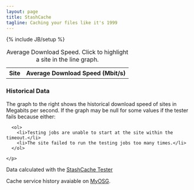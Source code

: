 ```yaml
---
layout: page
title: StashCache
tagline: Caching your files like it's 1999
---
```

{% include JB/setup %}

<section>

<div class="row">
  
  <div class="col-sm-4">
    <table id="averagequality" class="table table-bordered table-condensed qualitymap table-hover">
      <caption>Average Download Speed.  Click to highlight a site in the line graph.</caption>
      <tr>
        <th>Site</th>
        <th>Average Download Speed (Mbit/s)</th>
      </tr>
    </table>
  </div>
  <div class="col-sm-8">
    <div class="chart">
    </div>
  </div>
</div>




<div class="row">
  <div class="col-md-3">
    <h3>Historical Data</h3>
    <p>
      The graph to the right shows the historical download speed of sites in Megabits per second.
      If the graph may be null for some values if the tester fails because either:
      
      <ol>
        <li>Testing jobs are unable to start at the site within the timeout.</li>
        <li>The site failed to run the testing jobs too many times.</li>
      </ol>
      
    </p>
  </div>
  <div class="col-md-9">
    <div id="linechart"></div>
  </div>
</div>

<div class="row">
  <div class="col-sm-6">
    <p>
      Data calculated with the <a href="https://stashcache-tester.readthedocs.org">StashCache Tester</a>
    </p>
  </div>
  <div class="col-sm-6">
    <p>
      Cache service history avaiable on <a href="http://myosg.grid.iu.edu/rgstatushistory/index?downtime_attrs_showpast=&account_type=cumulative_hours&ce_account_type=gip_vo&se_account_type=vo_transfer_volume&bdiitree_type=total_jobs&bdii_object=service&bdii_server=is-osg&start_type=7daysago&end_type=now&all_resources=on&facility_sel%5B%5D=10009&gridtype=on&gridtype_1=on&service=on&service_sel%5B%5D=142&active=on&active_value=1&disable_value=1">MyOSG</a>.
    </p>
  </div>
</div>

</div>

</section>
